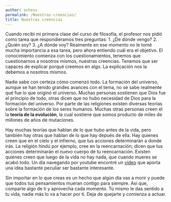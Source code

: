 ```yaml
---
author: achess
permalink: /Nuestras-creencias/
title: Nuestras creencias
---
```


Cuando recibí mi primera clase del curso de filosofía, el profesor nos pidió como tarea que respondieramos tres preguntas: 1. ¿De dónde vengo? 2. ¿Quién soy? 3. ¿A dónde voy? Realmente en ese momento no le tomé mucha importancia a esa tarea, pero ahora entiendo cuál era el objetivo. El conocimiento comienza con los cuestionamientos, tenemos que cuestionarnos a nosotros mismos, nuestras creencias. Tenemos que ser capaces de explicar porqué creemos en algo. La explicación nos la debemos a nosotros mismos.  

Nadie sabe con certeza cómo comenzó todo. La formación del universo, aunque se han tenido grandes avances con el tema, no se sabe realmente qué fue lo que originó el universo. Muchas personas sostienen que Dios fue el principio de todo, otras dicen que no hubo necesidad de Dios para la formación del universo. Por parte de las religiones existen diversas teorías sobre la formación de los seres humanos. Muchas otras personas creen el la **teoría de la evolución**, la cual sostiene que somos producto de miles de millones de años de mutaciones. 

Hay muchas teorías que hablan de lo que hubo antes de la vida, pero también hay otras que hablan de lo que hay depués de ella. Hay quienes creen que en el cielo y el infierno, que tus acciones determinarán a donde irás. La religión hindú por ejemplo, cree en la reencarnación; dicen que tus acciones determinarán el nuevo cuerpo de tu reencarnación. Existen quienes creen que luego de la vida no hay nada, que cuando mueres se acabó todo. Un día navegando por youtube encontré un <a href="https://www.youtube.com/watch?v=oO5BN_S0yk4&fbclid=IwAR221CR6KrmcUmsBbiIDN2cgYu-18eakiKdUdWuzibKWYujznIBwRyqw9XU" target="_blank">vídeo</a> que aporta una idea bastante peculiar ser bastante interesante. 

Sin importar en lo que creas es un hecho que algún día vas a morir y puede que todos tus pensamientos mueran contigo para siempre. Así que, comparte algo de ti y aprovecha cada momento. Tú mismo le das sentido a tu vida, nadie más lo va a hacer por ti. Deja de quejarte y comienza a actuar. 
